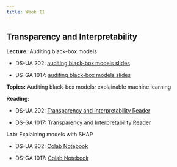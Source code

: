 ```yaml
---
title: Week 11
---
```


## Transparency and Interpretability

**Lecture:** Auditing black-box models

* DS-UA 202: [auditing black-box models slides]()
<!-- (../../../assets/10_black_box_202.pdf) -->
* DS-GA 1017: [auditing black-box models slides]()
<!-- (../../../assets/10_BlackBox_1017.pdf) -->


**Topics:** Auditing black-box models; explainable machine learning

**Reading:**

* DS-UA 202: [Transparency and Interpretability Reader]()
<!-- (../../../assets/transparency_reader_ua202_2022.pdf) -->
* DS-GA 1017: [Transparency and Interpretability Reader]()
<!-- (../../../assets/transparency_reader.pdf) -->

**Lab:** Explaining models with SHAP

* DS-UA 202: [Colab Notebook]()
<!-- (https://colab.research.google.com/drive/1Y5qwGwy1v_l25ZOtZOPN15ZOfiQkfOWK?usp=sharing) -->
* DS-GA 1017: [Colab Notebook]()
<!-- (https://colab.research.google.com/drive/1IyOjGaIMB_WCOn6vw16q_WCE3l52bqEp?usp=sharing) -->
